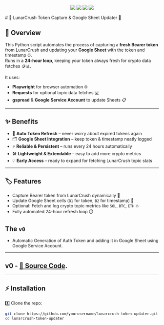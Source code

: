 <p align="center">
  <img src="https://img.shields.io/badge/Python-3.10-blue?logo=python&logoColor=white" />
  <img src="https://img.shields.io/badge/Lunar-crush-purple" />
  <img src="https://img.shields.io/badge/Google-SheetAutomation-17A2B8?logo=gnometerminal&logoColor=white" />
  <img src="https://img.shields.io/badge/Status-Active-brightgreen" />
</p>
# 🚀 LunarCrush Token Capture & Google Sheet Updater 💎

## 🌟 Overview
This Python script automates the process of capturing a **fresh Bearer token** from LunarCrush and updating your **Google Sheet** with the token and timestamp ⏰.  
Runs in a **24-hour loop**, keeping your token always fresh for crypto data fetches 🪙📊.

It uses:  
- **Playwright** for browser automation 🌐  
- **Requests** for optional topic data fetches 💻  
- **gspread** & **Google Service Account** to update Sheets 📋  

---

## ✨ Benefits
- 🔄 **Auto Token Refresh** – never worry about expired tokens again  
- 🗂️ **Google Sheet Integration** – keep token & timestamp neatly logged  
- ⚡ **Reliable & Persistent** – runs every 24 hours automatically  
- 🛠️ **Lightweight & Extendable** – easy to add more crypto metrics  
- 💡 **Early Access** – ready to expand for fetching LunarCrush topic stats  

---

## 🏷️ Features
- Capture Bearer token from LunarCrush dynamically 🎯  
- Update Google Sheet cells (`B1` for token, `B2` for timestamp) 📝  
- Optional: Fetch and log crypto topic metrics like `SOL`, `BTC`, `ETH` 🔥  
- Fully automated 24-hour refresh loop ⏱️  

## The `v0`
- Automatic Generation of Auth Token and adding it in Google Sheet using Google Service Account.
---
v0 -  [📁 Source Code](https://github.com/deepakdhaka-1/LUNARCRUSH/blob/main/v0).
---
---

## ⚡ Installation
1️⃣ Clone the repo:
```bash
git clone https://github.com/yourusername/lunarcrush-token-updater.git
cd lunarcrush-token-updater
